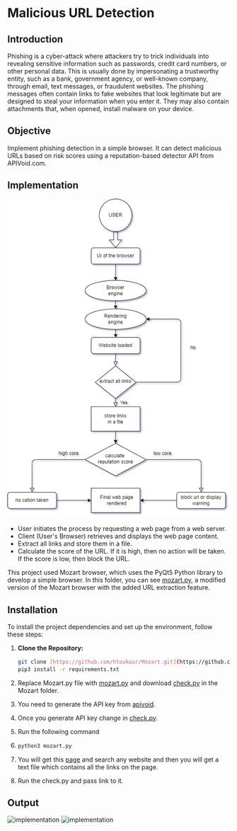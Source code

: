 # Malicious URL Detection
## Introduction
Phishing is a cyber-attack where attackers try to trick individuals into revealing sensitive information such as passwords, credit card numbers, or other personal data. This is usually done by impersonating a trustworthy entity, such as a bank, government agency, or well-known company, through email, text messages, or fraudulent websites.
The phishing messages often contain links to fake websites that look legitimate but are designed to steal your information when you enter it. They may also contain attachments that, when opened, install malware on your device.

## Objective
Implement phishing detection in a simple browser. It can detect malicious URLs based on risk scores using a reputation-based detector API from APIVoid.com.

## Implementation

![implementation](Images/Final.png)

* User initiates the process by requesting a web page from a web server.
* Client (User's Browser) retrieves and displays the web page content.
* Extract all links and store them in a file.
* Calculate the score of the URL. If it is high, then no action will be taken. If the score is low, then block the URL.

This project used Mozart browser, which uses the PyQt5 Python library to develop a simple browser. In this folder, you can see [mozart.py](mozart.py), a modified version of the Mozart browser with the added URL extraction feature.


## Installation

To install the project dependencies and set up the environment, follow these steps:

1. **Clone the Repository:**

   ```bash
   git clone [https://github.com/htoukour/Mozart.git](https://github.com/htoukour/Mozart.git)
   pip3 install -r requirements.txt
2. Replace Mozart.py file with [mozart.py](mozart.py) and download [check.py](check.py) in the Mozart folder.
3. You need to generate the API key from [apivoid](https://www.apivoid.com/api/url-reputation/).
4. Once you generate API key change in [check.py](check.py).
5. Run the following command
6. ```bash
   python3 mozart.py
7. You will get this [page](Images/mozart.png) and search any website and then you will get a text file which contains all the links on the page.
8. Run the check.py and pass link to it.

## Output
![implementation](Images/mozart.png)
![implementation](Images/result.png)
